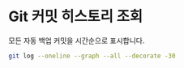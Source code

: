 # Git 커밋 히스토리 조회

모든 자동 백업 커밋을 시간순으로 표시합니다.

```bash
git log --oneline --graph --all --decorate -30
```